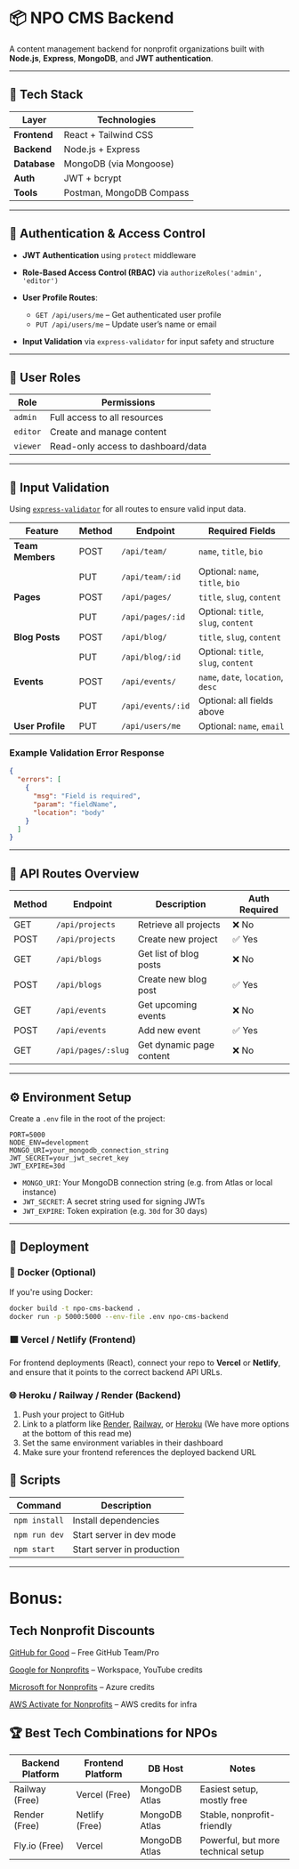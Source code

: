 

# 📦 NPO CMS Backend

A content management backend for nonprofit organizations built with **Node.js**, **Express**, **MongoDB**, and **JWT authentication**.

---

## 🚀 Tech Stack

| Layer        | Technologies             |
| ------------ | ------------------------ |
| **Frontend** | React + Tailwind CSS     |
| **Backend**  | Node.js + Express        |
| **Database** | MongoDB (via Mongoose)   |
| **Auth**     | JWT + bcrypt             |
| **Tools**    | Postman, MongoDB Compass |

---

## 🔐 Authentication & Access Control

* **JWT Authentication** using `protect` middleware
* **Role-Based Access Control (RBAC)** via `authorizeRoles('admin', 'editor')`
* **User Profile Routes**:

  * `GET /api/users/me` – Get authenticated user profile
  * `PUT /api/users/me` – Update user’s name or email
* **Input Validation** via `express-validator` for input safety and structure

---

## 👥 User Roles

| Role     | Permissions                        |
| -------- | ---------------------------------- |
| `admin`  | Full access to all resources       |
| `editor` | Create and manage content          |
| `viewer` | Read-only access to dashboard/data |

---

## 🧪 Input Validation

Using [`express-validator`](https://express-validator.github.io/) for all routes to ensure valid input data.

| Feature          | Method | Endpoint          | Required Fields                      |
| ---------------- | ------ | ----------------- | ------------------------------------ |
| **Team Members** | POST   | `/api/team/`      | `name`, `title`, `bio`               |
|                  | PUT    | `/api/team/:id`   | Optional: `name`, `title`, `bio`     |
| **Pages**        | POST   | `/api/pages/`     | `title`, `slug`, `content`           |
|                  | PUT    | `/api/pages/:id`  | Optional: `title`, `slug`, `content` |
| **Blog Posts**   | POST   | `/api/blog/`      | `title`, `slug`, `content`           |
|                  | PUT    | `/api/blog/:id`   | Optional: `title`, `slug`, `content` |
| **Events**       | POST   | `/api/events/`    | `name`, `date`, `location`, `desc`   |
|                  | PUT    | `/api/events/:id` | Optional: all fields above           |
| **User Profile** | PUT    | `/api/users/me`   | Optional: `name`, `email`            |

### Example Validation Error Response

```json
{
  "errors": [
    {
      "msg": "Field is required",
      "param": "fieldName",
      "location": "body"
    }
  ]
}
```

---

## 📡 API Routes Overview

| Method | Endpoint           | Description              | Auth Required |
| ------ | ------------------ | ------------------------ | ------------- |
| GET    | `/api/projects`    | Retrieve all projects    | ❌ No          |
| POST   | `/api/projects`    | Create new project       | ✅ Yes         |
| GET    | `/api/blogs`       | Get list of blog posts   | ❌ No          |
| POST   | `/api/blogs`       | Create new blog post     | ✅ Yes         |
| GET    | `/api/events`      | Get upcoming events      | ❌ No          |
| POST   | `/api/events`      | Add new event            | ✅ Yes         |
| GET    | `/api/pages/:slug` | Get dynamic page content | ❌ No          |

---

## ⚙️ Environment Setup

Create a `.env` file in the root of the project:

```
PORT=5000
NODE_ENV=development
MONGO_URI=your_mongodb_connection_string
JWT_SECRET=your_jwt_secret_key
JWT_EXPIRE=30d
```

* `MONGO_URI`: Your MongoDB connection string (e.g. from Atlas or local instance)
* `JWT_SECRET`: A secret string used for signing JWTs
* `JWT_EXPIRE`: Token expiration (e.g. `30d` for 30 days)

---

## 🚀 Deployment

### 🐳 Docker (Optional)

If you're using Docker:

```bash
docker build -t npo-cms-backend .
docker run -p 5000:5000 --env-file .env npo-cms-backend
```

### 🟩 Vercel / Netlify (Frontend)

For frontend deployments (React), connect your repo to **Vercel** or **Netlify**, and ensure that it points to the correct backend API URLs.

### 🌐 Heroku / Railway / Render (Backend)

1. Push your project to GitHub
2. Link to a platform like [Render](https://render.com), [Railway](https://railway.app), or [Heroku](https://heroku.com) (We have more options at the bottom of this read me)
3. Set the same environment variables in their dashboard
4. Make sure your frontend references the deployed backend URL


## 🧰 Scripts

| Command       | Description                |
| ------------- | -------------------------- |
| `npm install` | Install dependencies       |
| `npm run dev` | Start server in dev mode   |
| `npm start`   | Start server in production |

---

# Bonus: 

## Tech Nonprofit Discounts

[GitHub for Good](https://github.com/social-impact) – Free GitHub Team/Pro

[Google for Nonprofits](https://www.google.com/nonprofits/) – Workspace, YouTube credits

[Microsoft for Nonprofits](https://nonprofit.microsoft.com/en-us/getting-started) – Azure credits

[AWS Activate for Nonprofits](https://aws.amazon.com/government-education/nonprofits/?ps-events.sort-by=item.additionalFields.startDateTime&ps-events.sort-order=asc) – AWS credits for infra

## 🏆 Best Tech Combinations for NPOs

| Backend Platform | Frontend Platform | DB Host       | Notes                              |
| ---------------- | ----------------- | ------------- | ---------------------------------- |
| Railway (Free)   | Vercel (Free)     | MongoDB Atlas | Easiest setup, mostly free         |
| Render (Free)    | Netlify (Free)    | MongoDB Atlas | Stable, nonprofit-friendly         |
| Fly.io (Free)    | Vercel            | MongoDB Atlas | Powerful, but more technical setup |

